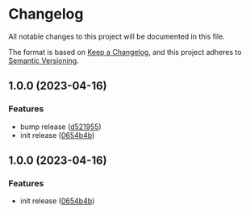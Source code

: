 <!-- markdownlint-configure-file {"MD024": { "siblings_only": true }, "MD012": false } -->
  # Changelog

  All notable changes to this project will be documented in this file.

  The format is based on [Keep a Changelog](https://keepachangelog.com/en/1.0.0/), and this project adheres to [Semantic Versioning](https://semver.org/spec/v2.0.0.html).

## 1.0.0 (2023-04-16)


### Features

* bump release ([d521955](https://github.com/aGallea/cover-report/commit/d521955a6cf21a620302a30e452372333c02a431))
* init release ([0654b4b](https://github.com/aGallea/cover-report/commit/0654b4b7ad3a3d0a501dabffcc40b0e1593c51ef))

## 1.0.0 (2023-04-16)


### Features

* init release ([0654b4b](https://github.com/aGallea/cover-report/commit/0654b4b7ad3a3d0a501dabffcc40b0e1593c51ef))
